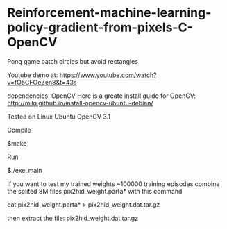 # Reinforcement-machine-learning-policy-gradient-from-pixels-C-OpenCV
Pong game catch circles but avoid rectangles 

Youtube demo at:
https://www.youtube.com/watch?v=fO5CFOeZen8&t=43s

dependencies: OpenCV
Here is a greate install guide for OpenCV: 
http://milq.github.io/install-opencv-ubuntu-debian/

Tested on Linux Ubuntu OpenCV 3.1

Compile

$make

Run

$./exe_main

If you want to test my trained weights ~100000 training episodes
combine the splited 8M files pix2hid_weight.parta* with this command

cat pix2hid_weight.parta* > pix2hid_weight.dat.tar.gz

then extract the file:
pix2hid_weight.dat.tar.gz

